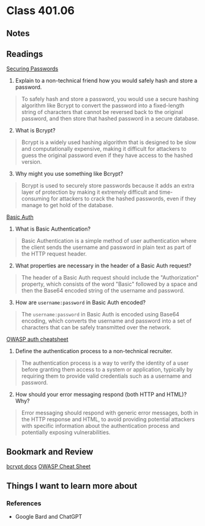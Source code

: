 # Class 401.06 

## Notes

## Readings
[Securing Passwords](https://thehackernews.com/2014/04/securing-passwords-with-bcrypt-hashing.html)

1. Explain to a non-technical friend how you would safely hash and store a password.
> To safely hash and store a password, you would use a secure hashing algorithm like Bcrypt to convert the password into a fixed-length string of characters that cannot be reversed back to the original password, and then store that hashed password in a secure database.

2. What is Bcrypt?
> Bcrypt is a widely used hashing algorithm that is designed to be slow and computationally expensive, making it difficult for attackers to guess the original password even if they have access to the hashed version.

3. Why might you use something like Bcrypt?
> Bcrypt is used to securely store passwords because it adds an extra layer of protection by making it extremely difficult and time-consuming for attackers to crack the hashed passwords, even if they manage to get hold of the database.

[Basic Auth](https://en.wikipedia.org/wiki/Basic_access_authentication)

1. What is Basic Authentication?
> Basic Authentication is a simple method of user authentication where the client sends the username and password in plain text as part of the HTTP request header.

2. What properties are necessary in the header of a Basic Auth request?
> The header of a Basic Auth request should include the "Authorization" property, which consists of the word "Basic" followed by a space and then the Base64 encoded string of the username and password.

3. How are `username:password` in Basic Auth encoded?
> The `username:password` in Basic Auth is encoded using Base64 encoding, which converts the username and password into a set of characters that can be safely transmitted over the network.

[OWASP auth cheatsheet](https://www.owasp.org/index.php/Authentication_Cheat_Sheet)

1. Define the authentication process to a non-technical recruiter.
> The authentication process is a way to verify the identity of a user before granting them access to a system or application, typically by requiring them to provide valid credentials such as a username and password.

2. How should your error messaging respond (both HTTP and HTML)?  Why?
> Error messaging should respond with generic error messages, both in the HTTP response and HTML, to avoid providing potential attackers with specific information about the authentication process and potentially exposing vulnerabilities.


## Bookmark and Review

[bcrypt docs](https://www.npmjs.com/package/bcrypt)
[OWASP Cheat Sheet](https://cheatsheetseries.owasp.org/cheatsheets/Authentication_Cheat_Sheet.html)

## Things I want to learn more about

### References
- Google Bard and ChatGPT
